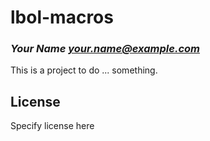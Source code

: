 # lbol-macros
### _Your Name <your.name@example.com>_

This is a project to do ... something.

## License

Specify license here

